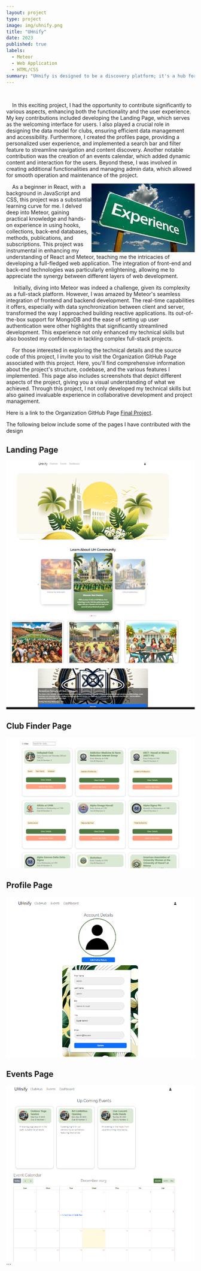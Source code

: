 ```yaml
---
layout: project
type: project
image: img/uhnify.png
title: "UHnify"
date: 2023
published: true
labels:
  - Meteor
  - Web Application
  - HTML/CSS
summary: "UHnify is designed to be a discovery platform; it's a hub for fostering engagement and community spirit. With its modern interface and advanced functionalities, UHnify invites students to immerse themselves in the UH Manoa club ecosystem actively."
---
```





&nbsp;&nbsp;&nbsp;&nbsp;
 

&nbsp;&nbsp;&nbsp;&nbsp;In this exciting project, I had the opportunity to contribute significantly to various aspects, enhancing both the functionality and the user experience. My key contributions included developing the Landing Page, which serves as the welcoming interface for users. I also played a crucial role in designing the data model for clubs, ensuring efficient data management and accessibility. Furthermore, I created the profiles page, providing a personalized user experience, and implemented a search bar and filter feature to streamline navigation and content discovery. Another notable contribution was the creation of an events calendar, which added dynamic content and interaction for the users. Beyond these, I was involved in creating additional functionalities and managing admin data, which allowed for smooth operation and maintenance of the project.
<div class="text-center p-4">
  <img  src="../img/handson.png" class="img-thumbnail" style = "float: right" >
</div> 
&nbsp;&nbsp;&nbsp;&nbsp;As a beginner in React, with a background in JavaScript and CSS, this project was a substantial learning curve for me. I delved deep into Meteor, gaining practical knowledge and hands-on experience in using hooks, collections, back-end databases, methods, publications, and subscriptions. This project was instrumental in enhancing my understanding of React and Meteor, teaching me the intricacies of developing a full-fledged web application. The integration of front-end and back-end technologies was particularly enlightening, allowing me to appreciate the synergy between different layers of web development.

&nbsp;&nbsp;&nbsp;&nbsp;
Initially, diving into Meteor was indeed a challenge, given its complexity as a full-stack platform. However, I was amazed by Meteor's seamless integration of frontend and backend development. The real-time capabilities it offers, especially with data synchronization between client and server, transformed the way I approached building reactive applications. Its out-of-the-box support for MongoDB and the ease of setting up user authentication were other highlights that significantly streamlined development. This experience not only enhanced my technical skills but also boosted my confidence in tackling complex full-stack projects. 

&nbsp;&nbsp;&nbsp;&nbsp;For those interested in exploring the technical details and the source code of this project, I invite you to visit the Organization GitHub Page associated with this project. Here, you'll find comprehensive information about the project's structure, codebase, and the various features I implemented. This page also includes screenshots that depict different aspects of the project, giving you a visual understanding of what we achieved. Through this project, I not only developed my technical skills but also gained invaluable experience in collaborative development and project management.

Here is a link to the Organization GitHub Page [Final Project](https://uhnify.github.io/).


The following below include some of the pages I have contributed with the design

## Landing Page

<div class="text-center p-4">
  <img  src="../img/landing.png" class="img-thumbnail" >
</div> 

## Club Finder Page
<div class="text-center p-4">
  <img  src="../img/clubfinder.png" class="img-thumbnail" >
</div> 

## Profile Page
<div class="text-center p-4">
  <img  src="../img/Profile.png" class="img-thumbnail" >
</div> 

## Events Page
<div class="text-center p-4">
  <img  src="../img/eventcalendar.png" class="img-thumbnail" >
</div> 
```


